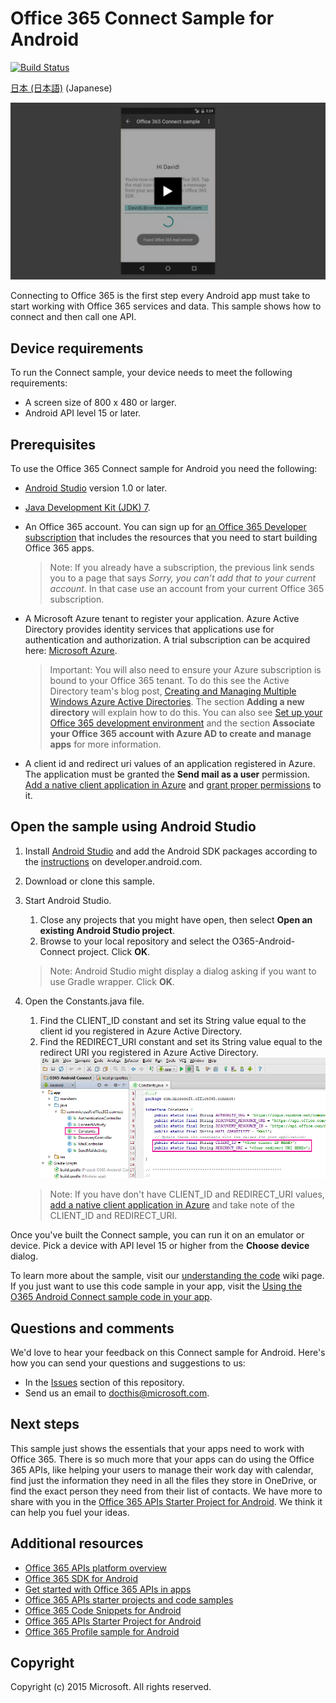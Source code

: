 # Office 365 Connect Sample for Android
[![Build Status](https://travis-ci.org/OfficeDev/O365-Android-Connect.svg)](https://travis-ci.org/OfficeDev/O365-Android-Connect)

[日本 (日本語)](/loc/README-ja.md) (Japanese)

[![Office 365 Connect sample](/readme-images/O365-Android-Connect-video_play_icon.png)](https://www.youtube.com/watch?v=3IQIDFrqhY4 "Click to see the sample in action")

Connecting to Office 365 is the first step every Android app must take to start working with Office 365 services and data. This sample shows how to connect and then call one API.

## Device requirements

To run the Connect sample, your device needs to meet the following requirements:

* A screen size of 800 x 480 or larger.
* Android API level 15 or later.
 
## Prerequisites

To use the Office 365 Connect sample for Android you need the following:

* [Android Studio](http://developer.android.com/sdk/index.html) version 1.0 or later.
* [Java Development Kit (JDK) 7](http://www.oracle.com/technetwork/java/javase/downloads/jdk7-downloads-1880260.html).
* An Office 365 account. You can sign up for [an Office 365 Developer subscription](https://portal.office.com/Signup/Signup.aspx?OfferId=6881A1CB-F4EB-4db3-9F18-388898DAF510&DL=DEVELOPERPACK&ali=1#0) that includes the resources that you need to start building Office 365 apps.

     > Note: If you already have a subscription, the previous link sends you to a page that says *Sorry, you can’t add that to your current account*. In that case use an account from your current Office 365 subscription.
* A Microsoft Azure tenant to register your application. Azure Active Directory provides identity services that applications use for authentication and authorization. A trial subscription can be acquired here: [Microsoft Azure](https://account.windowsazure.com/SignUp).

     > Important: You will also need to ensure your Azure subscription is bound to your Office 365 tenant. To do this see the Active Directory team's blog post, [Creating and Managing Multiple Windows Azure Active Directories](http://blogs.technet.com/b/ad/archive/2013/11/08/creating-and-managing-multiple-windows-azure-active-directories.aspx). The section **Adding a new directory** will explain how to do this. You can also see [Set up your Office 365 development environment](https://msdn.microsoft.com/office/office365/howto/setup-development-environment#bk_CreateAzureSubscription) and the section **Associate your Office 365 account with Azure AD to create and manage apps** for more information.
      
* A client id and redirect uri values of an application registered in Azure. The application must be granted the **Send mail as a user** permission. [Add a native client application in Azure](https://msdn.microsoft.com/library/azure/dn132599.aspx#BKMK_Adding) and [grant proper permissions](https://github.com/OfficeDev/O365-Android-Connect/wiki/Grant-permissions-to-the-Connect-application-in-Azure) to it.

## Open the sample using Android Studio

1. Install [Android Studio](http://developer.android.com/tools/studio/index.html#install-updates) and add the Android SDK packages according to the [instructions](http://developer.android.com/sdk/installing/adding-packages.html) on developer.android.com.
2. Download or clone this sample.
3. Start Android Studio.
	1. Close any projects that you might have open, then select **Open an existing Android Studio project**.
	2. Browse to your local repository and select the O365-Android-Connect project. Click **OK**.
	> Note: Android Studio might display a dialog asking if you want to use Gradle wrapper. Click **OK**.
4. Open the Constants.java file.
	1. Find the CLIENT\_ID constant and set its String value equal to the client id you registered in Azure Active Directory.
	2. Find the REDIRECT\_URI constant and set its String value equal to the redirect URI you registered in Azure Active Directory.
    ![Office 365 Connect sample](/readme-images/O365-Android-Connect-Constants.png "Client ID and Redirect URI values in Constants file")

    > Note: If you have don't have CLIENT\_ID and REDIRECT\_URI values, [add a native client application in Azure](https://msdn.microsoft.com/library/azure/dn132599.aspx#BKMK_Adding) and take note of the CLIENT\_ID and REDIRECT_URI.

Once you've built the Connect sample, you can run it on an emulator or device. Pick a device with API level 15 or higher from the **Choose device** dialog.

To learn more about the sample, visit our [understanding the code](https://github.com/OfficeDev/O365-Android-Connect/wiki/Understanding-the-Connect-sample-code) wiki page. If you just want to use this code sample in your app, visit the [Using the O365 Android Connect sample code in your app](https://github.com/OfficeDev/O365-Android-Connect/wiki/Using-the-O365-Android-Connect-sample-code-in-your-app).

## Questions and comments

We'd love to hear your feedback on this Connect sample for Android. Here's how you can send your questions and suggestions to us:

* In the [Issues](https://github.com/OfficeDev/O365-Android-Connect/issues) section of this repository.
* Send us an email to [docthis@microsoft.com](mailto:docthis@microsoft.com?subject=Feedback%20on%20the%20Office%20365%20Connect%20sample%20for%20Android).

## Next steps

This sample just shows the essentials that your apps need to work with Office 365. There is so much more that your apps can do using the Office 365 APIs, like helping your users to manage their work day with calendar, find just the information they need in all the files they store in OneDrive, or find the exact person they need from their list of contacts. We have more to share with you in the [Office 365 APIs Starter Project for Android](https://github.com/officedev/O365-Android-Start/). We think it can help you fuel your ideas. 
  
## Additional resources

* [Office 365 APIs platform overview](https://msdn.microsoft.com/office/office365/howto/platform-development-overview)
* [Office 365 SDK for Android](https://github.com/OfficeDev/Office-365-SDK-for-Android)
* [Get started with Office 365 APIs in apps](https://msdn.microsoft.com/office/office365/howto/getting-started-Office-365-APIs)
* [Office 365 APIs starter projects and code samples](https://msdn.microsoft.com/office/office365/howto/starter-projects-and-code-samples)
* [Office 365 Code Snippets for Android](https://github.com/OfficeDev/O365-Android-Snippets)
* [Office 365 APIs Starter Project for Android](https://github.com/OfficeDev/O365-Android-Start)
* [Office 365 Profile sample for Android](https://github.com/OfficeDev/O365-Android-Profile)

## Copyright
Copyright (c) 2015 Microsoft. All rights reserved.
